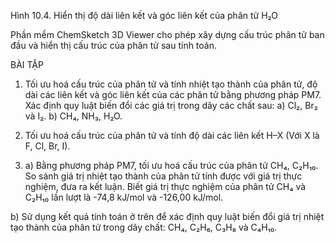 Hình 10.4. Hiển thị độ dài liên kết và góc liên kết của phân tử H₂O

Phần mềm ChemSketch 3D Viewer cho phép xây dựng cấu trúc phân tử ban đầu và hiển thị cấu trúc của phân tử sau tính toán.

BÀI TẬP

1. Tối ưu hoá cấu trúc của phân tử và tính nhiệt tạo thành của phân tử, độ dài các liên kết và góc liên kết của các phân tử bằng phương pháp PM7. Xác định quy luật biến đổi các giá trị trong dãy các chất sau:
a) Cl₂, Br₂ và I₂.
b) CH₄, NH₃, H₂O.

2. Tối ưu hoá cấu trúc của phân tử và tính độ dài các liên kết H–X (Với X là F, Cl, Br, I).

3. a) Bằng phương pháp PM7, tối ưu hoá cấu trúc của phân tử CH₄, C₂H₁₀. So sánh giá trị nhiệt tạo thành của phân tử tính được với giá trị thực nghiệm, đưa ra kết luận. Biết giá trị thực nghiệm của phân tử CH₄ và C₂H₁₀ lần lượt là -74,8 kJ/mol và -126,00 kJ/mol.

b) Sử dụng kết quả tính toán ở trên để xác định quy luật biến đổi giá trị nhiệt tạo thành của phân tử trong dãy chất: CH₄, C₂H₆, C₃H₈ và C₄H₁₀.